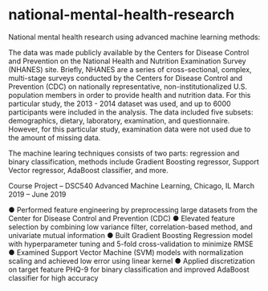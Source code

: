 # national-mental-health-research
National mental health research using advanced machine learning methods:

The data was made publicly available by the Centers for Disease Control and Prevention on the National Health and Nutrition Examination Survey (NHANES) site. Briefly, NHANES are a series of cross-sectional, complex, multi-stage surveys conducted by the Centers for Disease Control and Prevention (CDC) on nationally representative, non-institutionalized U.S. population members in order to provide health and nutrition data. For this particular study, the 2013 - 2014 dataset was used, and up to 6000 participants were included in the analysis. The data included five subsets: demographics, dietary, laboratory, examination, and questionnaire. However, for this particular study, examination data were not used due to the amount of missing data. 

The machine learing techniques consists of two parts: regression and binary classification, methods include Gradient Boosting regressor, Support Vector regressor, AdaBoost classifier, and more. 


Course Project – DSC540 Advanced Machine Learning, Chicago, IL	 				 March 2019 – June 2019	

●	Performed feature engineering by preprocessing large datasets from the Center for Disease Control and Prevention (CDC)
●	Elevated feature selection by combining low variance filter, correlation-based method, and univariate mutual information
●	Built Gradient Boosting Regression model with hyperparameter tuning and 5-fold cross-validation to minimize RMSE 
●	Examined Support Vector Machine (SVM) models with normalization scaling and achieved low error using linear kernel 
●	Applied discretization on target feature PHQ-9 for binary classification and improved AdaBoost classifier for high accuracy

